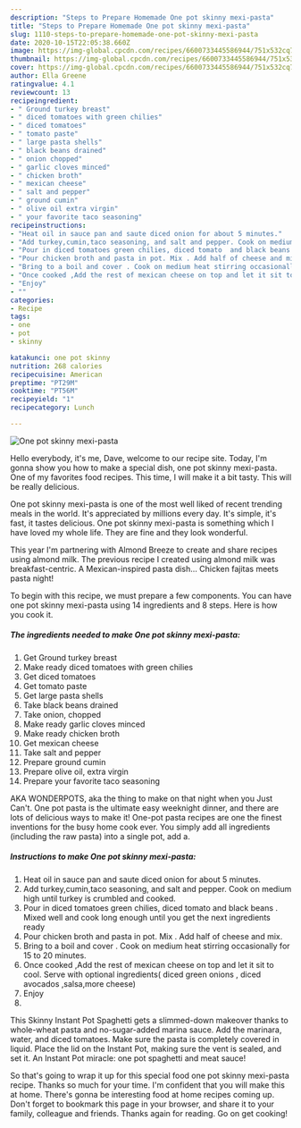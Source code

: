 ```yaml
---
description: "Steps to Prepare Homemade One pot skinny mexi-pasta"
title: "Steps to Prepare Homemade One pot skinny mexi-pasta"
slug: 1110-steps-to-prepare-homemade-one-pot-skinny-mexi-pasta
date: 2020-10-15T22:05:38.660Z
image: https://img-global.cpcdn.com/recipes/6600733445586944/751x532cq70/one-pot-skinny-mexi-pasta-recipe-main-photo.jpg
thumbnail: https://img-global.cpcdn.com/recipes/6600733445586944/751x532cq70/one-pot-skinny-mexi-pasta-recipe-main-photo.jpg
cover: https://img-global.cpcdn.com/recipes/6600733445586944/751x532cq70/one-pot-skinny-mexi-pasta-recipe-main-photo.jpg
author: Ella Greene
ratingvalue: 4.1
reviewcount: 13
recipeingredient:
- " Ground turkey breast"
- " diced tomatoes with green chilies"
- " diced tomatoes"
- " tomato paste"
- " large pasta shells"
- " black beans drained"
- " onion chopped"
- " garlic cloves minced"
- " chicken broth"
- " mexican cheese"
- " salt and pepper"
- " ground cumin"
- " olive oil extra virgin"
- " your favorite taco seasoning"
recipeinstructions:
- "Heat oil in sauce pan and saute diced onion for about 5 minutes."
- "Add turkey,cumin,taco seasoning, and salt and pepper. Cook on medium high until turkey is crumbled and cooked."
- "Pour in diced tomatoes green chilies, diced tomato  and black beans . Mixed well and cook long enough until you get the next ingredients ready"
- "Pour chicken broth and pasta in pot. Mix . Add half of cheese and mix."
- "Bring to a boil and cover . Cook on medium heat stirring occasionally for 15 to 20 minutes."
- "Once cooked ,Add the rest of mexican cheese on top and let it sit to cool. Serve with optional ingredients( diced green onions , diced avocados ,salsa,more cheese)"
- "Enjoy"
- ""
categories:
- Recipe
tags:
- one
- pot
- skinny

katakunci: one pot skinny 
nutrition: 268 calories
recipecuisine: American
preptime: "PT29M"
cooktime: "PT56M"
recipeyield: "1"
recipecategory: Lunch

---
```



![One pot skinny mexi-pasta](https://img-global.cpcdn.com/recipes/6600733445586944/751x532cq70/one-pot-skinny-mexi-pasta-recipe-main-photo.jpg)

Hello everybody, it's me, Dave, welcome to our recipe site. Today, I'm gonna show you how to make a special dish, one pot skinny mexi-pasta. One of my favorites food recipes. This time, I will make it a bit tasty. This will be really delicious.

One pot skinny mexi-pasta is one of the most well liked of recent trending meals in the world. It's appreciated by millions every day. It's simple, it's fast, it tastes delicious. One pot skinny mexi-pasta is something which I have loved my whole life. They are fine and they look wonderful.

This year I&#39;m partnering with Almond Breeze to create and share recipes using almond milk. The previous recipe I created using almond milk was breakfast-centric. A Mexican-inspired pasta dish… Chicken fajitas meets pasta night!


To begin with this recipe, we must prepare a few components. You can have one pot skinny mexi-pasta using 14 ingredients and 8 steps. Here is how you cook it.

<!--inarticleads1-->

##### The ingredients needed to make One pot skinny mexi-pasta:

1. Get  Ground turkey breast
1. Make ready  diced tomatoes with green chilies
1. Get  diced tomatoes
1. Get  tomato paste
1. Get  large pasta shells
1. Take  black beans drained
1. Take  onion, chopped
1. Make ready  garlic cloves minced
1. Make ready  chicken broth
1. Get  mexican cheese
1. Take  salt and pepper
1. Prepare  ground cumin
1. Prepare  olive oil, extra virgin
1. Prepare  your favorite taco seasoning


AKA WONDERPOTS, aka the thing to make on that night when you Just Can&#39;t. One pot pasta is the ultimate easy weeknight dinner, and there are lots of delicious ways to make it! One-pot pasta recipes are one the finest inventions for the busy home cook ever. You simply add all ingredients (including the raw pasta) into a single pot, add a. 

<!--inarticleads2-->

##### Instructions to make One pot skinny mexi-pasta:

1. Heat oil in sauce pan and saute diced onion for about 5 minutes.
1. Add turkey,cumin,taco seasoning, and salt and pepper. Cook on medium high until turkey is crumbled and cooked.
1. Pour in diced tomatoes green chilies, diced tomato  and black beans . Mixed well and cook long enough until you get the next ingredients ready
1. Pour chicken broth and pasta in pot. Mix . Add half of cheese and mix.
1. Bring to a boil and cover . Cook on medium heat stirring occasionally for 15 to 20 minutes.
1. Once cooked ,Add the rest of mexican cheese on top and let it sit to cool. Serve with optional ingredients( diced green onions , diced avocados ,salsa,more cheese)
1. Enjoy
1. 


This Skinny Instant Pot Spaghetti gets a slimmed-down makeover thanks to whole-wheat pasta and no-sugar-added marina sauce. Add the marinara, water, and diced tomatoes. Make sure the pasta is completely covered in liquid. Place the lid on the Instant Pot, making sure the vent is sealed, and set it. An Instant Pot miracle: one pot spaghetti and meat sauce! 

So that's going to wrap it up for this special food one pot skinny mexi-pasta recipe. Thanks so much for your time. I'm confident that you will make this at home. There's gonna be interesting food at home recipes coming up. Don't forget to bookmark this page in your browser, and share it to your family, colleague and friends. Thanks again for reading. Go on get cooking!
